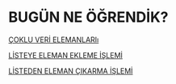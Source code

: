 # BUGÜN NE ÖĞRENDİK?
<a href="https://github.com/ebrarrkaya/404/blob/ed84c8236510c0e679fbdbe1f6c3725cbfd444dd/cokluverielemanlari.md">ÇOKLU VERİ ELEMANLARIı</a>

<a href="https://github.com/ebrarrkaya/404/blob/ed84c8236510c0e679fbdbe1f6c3725cbfd444dd/ekleme.md">LİSTEYE ELEMAN EKLEME İŞLEMİ</a>

<a href="https://github.com/ebrarrkaya/404/blob/ed84c8236510c0e679fbdbe1f6c3725cbfd444dd/C%C4%B0KARTMA.md">LİSTEDEN ELEMAN ÇIKARMA İŞLEMİ</a>
